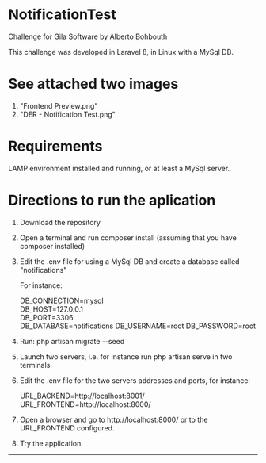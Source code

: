 # NotificationTest
Challenge for Gila Software
by Alberto Bohbouth

This challenge was developed in Laravel 8, in Linux with a MySql DB.

See attached two images
========================
1. "Frontend Preview.png"
2. "DER - Notification Test.png" 

Requirements
============
LAMP environment installed and running, or at least a MySql server.


Directions to run the aplication
================================
1. Download the repository
2. Open a terminal and run composer install (assuming that you have composer installed)
3. Edit the .env file for using a MySql DB and create a database called "notifications"

    For instance:

    DB_CONNECTION=mysql    
    DB_HOST=127.0.0.1    
    DB_PORT=3306    
    DB_DATABASE=notifications
    DB_USERNAME=root
    DB_PASSWORD=root

4. Run: php artisan migrate --seed
5. Launch two servers, i.e. for instance run php artisan serve in two terminals
6. Edit the .env file for the two servers addresses and ports, for instance:

    URL_BACKEND=http://localhost:8001/    
    URL_FRONTEND=http://localhost:8000/

7. Open a browser and go to http://localhost:8000/ or to the URL_FRONTEND configured.
8. Try the application.
______________________________________

